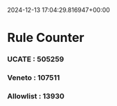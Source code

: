 2024-12-13 17:04:29.816947+00:00
# Rule Counter 
 ### UCATE : 505259

 ### Veneto : 107511

 ### Allowlist : 13930